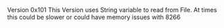 Version 0x101
This Version uses String variable to read from File. At times this could be slower or could have memory issues with 8266
